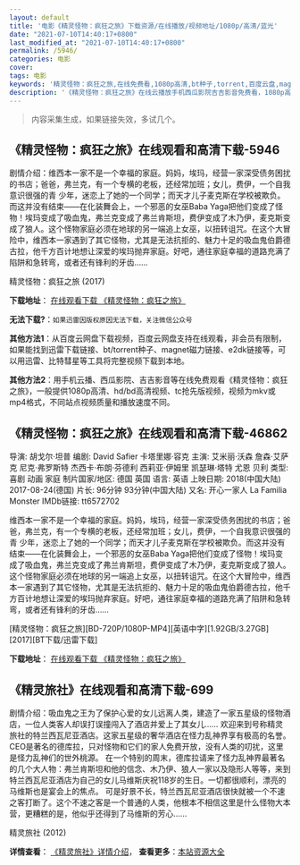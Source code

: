 ```yaml
---
layout: default
title: '电影《精灵怪物：疯狂之旅》下载资源/在线播放/视频地址/1080p/高清/蓝光'
date: "2021-07-10T14:40:17+0800"
last_modified_at: "2021-07-10T14:40:17+0800"
permalink: /5946/
categories: 电影
cover:
tags: 电影
keywords: '精灵怪物：疯狂之旅,在线免费看,1080p高清,bt种子,torrent,百度云盘,magnet,磁力链,迅雷下载资源'
description: '《精灵怪物：疯狂之旅》在线云播放手机西瓜影院吉吉影音免费看，1080p高清bd/hd未删减完整版和tc抢先枪版，mkv/mp4格式，附带bt/torrent种子、magnet/磁力链、百度云盘、网盘资源迅雷下载链接'
---
```


>内容采集生成，如果链接失效，多试几个。


## 《精灵怪物：疯狂之旅》在线观看和高清下载-5946

剧情介绍：维西本一家不是一个幸福的家庭。妈妈，埃玛，经营一家深受债务困扰的书店；爸爸，弗兰克，有一个专横的老板，还经常加班；女儿，费伊，一个自我意识很强的青 少年，迷恋上了她的一个同学；而天才儿子麦克斯在学校被欺负。而这并没有结束——在化装舞会上，一个邪恶的女巫Baba Yaga把他们变成了怪物！埃玛变成了吸血鬼，弗兰克变成了弗兰肯斯坦，费伊变成了木乃伊，麦克斯变成了狼人。这个怪物家庭必须在地球的另一端追上女巫，以扭转诅咒。在这个大冒险中，维西本一家遇到了其它怪物，尤其是无法抗拒的、魅力十足的吸血鬼伯爵德古拉，他千方百计地想让深爱的埃玛抛弃家庭。好吧，通往家庭幸福的道路充满了陷阱和急转弯，或者还有锋利的牙齿……


精灵怪物：疯狂之旅 (2017)

**下载地址**： [在线观看下载 《精灵怪物：疯狂之旅》](https://www.btbtdy.me/btdy/dy13760.html) 


**无法下载?**：`如果迅雷因版权原因无法下载，关注微信公众号 `

**其他方法1**：从百度云网盘下载视频，百度云网盘支持在线观看，非会员有限制，如果能找到迅雷下载链接、bt/torrent种子、magnet磁力链接、e2dk链接等，可以用迅雷、比特彗星等工具将完整视频下载到本地。

**其他方法2**：用手机云播、西瓜影院、吉吉影音等在线免费观看《精灵怪物：疯狂之旅》，一般提供1080p高清、hd/bd高清视频、tc抢先版视频，视频为mkv或mp4格式，不同站点视频质量和播放速度不同。


## 《精灵怪物：疯狂之旅》在线观看和高清下载-46862

导演: 胡戈尔·坦普 编剧: David Safier 卡塔里娜·容克 主演: 艾米丽·沃森 詹森·艾萨克 尼克·弗罗斯特 杰西卡·布朗·芬德利 西莉亚·伊姆里 凯瑟琳·塔特 尤恩 贝利 类型: 喜剧 动画 家庭 制片国家/地区: 德国 英国 语言: 英语 上映日期: 2018(中国大陆) 2017-08-24(德国) 片长: 96分钟 93分钟(中国大陆) 又名: 开心一家人 La Familia Monster IMDb链接: tt6572702

维西本一家不是一个幸福的家庭。妈妈，埃玛，经营一家深受债务困扰的书店；爸爸，弗兰克，有一个专横的老板，还经常加班；女儿，费伊，一个自我意识很强的青 少年，迷恋上了她的一个同学；而天才儿子麦克斯在学校被欺负。而这并没有结束——在化装舞会上，一个邪恶的女巫Baba Yaga把他们变成了怪物！埃玛变成了吸血鬼，弗兰克变成了弗兰肯斯坦，费伊变成了木乃伊，麦克斯变成了狼人。这个怪物家庭必须在地球的另一端追上女巫，以扭转诅咒。在这个大冒险中，维西本一家遇到了其它怪物，尤其是无法抗拒的、魅力十足的吸血鬼伯爵德古拉，他千方百计地想让深爱的埃玛抛弃家庭。好吧，通往家庭幸福的道路充满了陷阱和急转弯，或者还有锋利的牙齿……


[精灵怪物：疯狂之旅][BD-720P/1080P-MP4][英语中字][1.92GB/3.27GB][2017][BT下载/迅雷下载]

**下载地址**： [在线观看下载 《精灵怪物：疯狂之旅》](https://www.btdx8.com/torrent/jlgwfkzl_2017.html) 


## 《精灵旅社》在线观看和高清下载-699

剧情介绍：吸血鬼之王为了保护心爱的女儿远离人类，建造了一家五星级的怪物酒店，一位人类客人却误打误撞闯入了酒店并爱上了其女儿……   欢迎来到号称精灵旅社的特兰西瓦尼亚酒店。这家五星级的奢华酒店在怪力乱神界享有极高的名誉。CEO是著名的德库拉，只对怪物和它们的家人免费开放，没有人类的叨扰，这里是怪力乱神们的世外桃源。   在一个特别的周末，德库拉请来了怪力乱神界最著名的几个大人物：弗兰肯斯坦和他的信念、木乃伊、狼人一家以及隐形人等等，来到特兰西瓦尼亚酒店为自己的女儿马维斯庆祝118岁的生日。一切都很顺利，漂亮的马维斯也是宴会上的焦点。   可是好景不长，特兰西瓦尼亚酒店很快就被一个不速之客打断了。这个不速之客是一个普通的人类，他根本不相信这里是什么怪物大本营，更糟糕的是，他似乎还得到了马维斯的芳心……


精灵旅社 (2012)

**详情查看**： [《精灵旅社》详情介绍](/movie/699/)， **查看更多**：[本站资源大全](/movie/t/all/)


